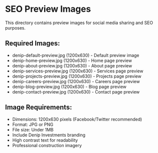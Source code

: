 # SEO Preview Images

This directory contains preview images for social media sharing and SEO purposes.

## Required Images:
- denip-default-preview.jpg (1200x630) - Default preview image
- denip-home-preview.jpg (1200x630) - Home page preview
- denip-about-preview.jpg (1200x630) - About page preview
- denip-services-preview.jpg (1200x630) - Services page preview
- denip-projects-preview.jpg (1200x630) - Projects page preview
- denip-careers-preview.jpg (1200x630) - Careers page preview
- denip-blog-preview.jpg (1200x630) - Blog page preview
- denip-contact-preview.jpg (1200x630) - Contact page preview

## Image Requirements:
- Dimensions: 1200x630 pixels (Facebook/Twitter recommended)
- Format: JPG or PNG
- File size: Under 1MB
- Include Denip Investments branding
- High contrast text for readability
- Professional construction imagery